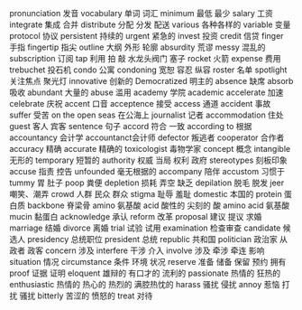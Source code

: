 pronunciation 发音
vocabulary 单词 词汇
minimum 最低 最少
salary 工资
integrate 集成 合并
distribute 分配 分发 配送
various 各种各样的
variable 变量
protocol 协议
persistent 持续的
urgent 紧急的
invest 投资
credit 信贷
finger 手指
fingertip 指尖
outline 大纲 外形 轮廓
absurdity 荒谬
messy 混乱的
subscription 订阅
tap 利用 拍 敲 水龙头阀门 塞子
rocket 火箭
expense 费用
trebuchet 投石机
condo 公寓
condoning 宽恕 容忍 纵容
roster 名单
spotlight 关注焦点 聚光灯
innovative 创新的
Democratized 明主的
absence 缺席
absorb 吸收
abundant 大量的
abuse 滥用
academy 学院 academic
accelerate 加速
celebrate 庆祝
accent 口音
acceptence 接受
access 通道
accident 事故 
suffer 受苦
on the open seas 在公海上
journalist 记者
accommodation 住处
guest 客人 宾客
sentence 句子
accord 符合 一致
according to 根据
accountancy 会计学 accountanct会计师
defector 叛逃者 cooperator 合作者
accuracy 精确 accurate 精确的
toxicologist 毒物学家
concept 概念
intangible 无形的
temporary 短暂的
authority 权威 当局 权利 政府
stereotypes 刻板印象
accuse 指责 控告
unfounded 毫无根据的
accompany 陪伴
accustom 习惯于
tummy 胃 肚子
poop 粪便
depletion 损耗 弄空 缺乏
depilation 脱毛 脱发
jeer 嘲笑、潮弄
crowd 人群 民众 群众
stigma 耻辱 羞耻
domestic 本国的
protein 蛋白质
backbone 脊梁骨
amino 氨基酸
acid 酸性的 尖刻的 酸 
amino acid 氨基酸
mucin 黏蛋白
acknowledge 承认
reform 改革
proposal 建议 提议 求婚
marriage 结婚
divorce 离婚
trial 试验 试用
examination 检查审查 
candidate 候选人
presidency 总统职位 president 总统
republic 共和国
politician 政治家 从政者 政客
concern 涉及
interfere 干涉 介入
involve 涉及 牵涉 牵连 影响
situation 情况
circumstance 条件 环境 状况
reserve 准备 储备 保留 预约 拥有
proof 证据 证明
eloquent 雄辩的 有口才的 流利的
passionate 热情的 狂热的
enthusiastic  热情的 热心的 热烈的 满腔热忱的
harass 骚扰 侵扰
annoy 惹恼 打扰 骚扰
bitterly 苦涩的 愤怒的
treat 对待